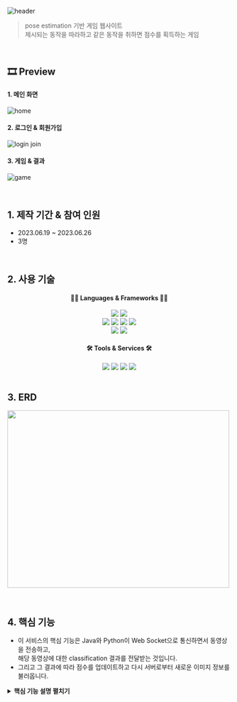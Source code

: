 ![header](https://capsule-render.vercel.app/api?type=Waving&color=auto&height=300&section=header&text=POSE%20GAME&fontSize=90)

>pose estimation 기반 게임 웹사이트  
>제시되는 동작을 따라하고 같은 동작을 취하면 점수를 획득하는 게임

</br>

## 🎞 Preview
#### 1. 메인 화면
![home](https://github.com/EmilyMinjuKim/posegame/assets/65878320/1ef1f350-9424-4ec3-93a6-26594cc4ddec)
#### 2. 로그인 & 회원가입
![login join](https://github.com/EmilyMinjuKim/posegame/assets/65878320/fd6c2150-401d-46eb-bf7d-db585b8867a2)
#### 3. 게임 & 결과
![game](https://github.com/EmilyMinjuKim/posegame/assets/65878320/6069d466-cbb8-466c-bb54-601f3deea038)

</br>

## 1. 제작 기간 & 참여 인원
- 2023.06.19 ~ 2023.06.26
- 3명

</br>

## 2. 사용 기술
<div align="center">
	<h4>🏳️‍🌈 Languages & Frameworks 🏳️‍🌈</h4>
	<img src="https://img.shields.io/badge/Java-007396?style=flat&logo=Java&logoColor=white" />
	<img src="https://img.shields.io/badge/Python-3776AB?style=flat&logo=Python&logoColor=white" /><br>
	<img src="https://img.shields.io/badge/HTML5-E34F26?style=flat&logo=HTML5&logoColor=white" />
	<img src="https://img.shields.io/badge/CSS3-1572B6?style=flat&logo=CSS3&logoColor=white" />
	<img src="https://img.shields.io/badge/JavaScript-F7DF1E?style=flat&logo=JavaScript&logoColor=white" />
	<img src="https://img.shields.io/badge/MySQL-4479A1?style=flat&logo=mysql&logoColor=white" /><br>
	<img src="https://img.shields.io/badge/SpringBoot-6DB33F?style=flat&logo=springboot&logoColor=white" />
	<img src="https://img.shields.io/badge/Thymeleaf-005F0F?style=flat&logo=thymeleaf&logoColor=white" />
	<h4>🛠 Tools & Services 🛠</h4>
	<img src="https://img.shields.io/badge/Git-F05032?style=flat&logo=git&logoColor=white" />
	<img src="https://img.shields.io/badge/Bootstrap-7952B3?style=flat&logo=bootstrap&logoColor=white" />
	<img src="https://img.shields.io/badge/AWS-232F3E?style=flat&logo=amazonaws&logoColor=white" />
	<img src="https://img.shields.io/badge/NCP-03C75A?style=flat&logo=naver&logoColor=white" />
</div>

</br>

## 3. ERD
<img src="https://github.com/EmilyMinjuKim/posegame/assets/65878320/37778ad6-ce65-4464-b608-1d9d8f4c3fd4" width="500" height="400"></img>

</br>

## 4. 핵심 기능
- 이 서비스의 핵심 기능은 Java와 Python이 Web Socket으로 통신하면서 동영상을 전송하고,  
해당 동영상에 대한 classification 결과를 전달받는 것입니다.  
- 그리고 그 결과에 따라 점수를 업데이트하고 다시 서버로부터 새로운 이미지 정보를 불러옵니다.  

<details>
<summary><b>핵심 기능 설명 펼치기</b></summary>
<div markdown="1">
### 4.1 전체 흐름
</div>
</details>
